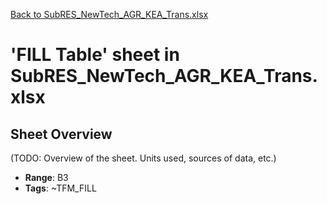 [Back to SubRES_NewTech_AGR_KEA_Trans.xlsx](README.md)

# 'FILL Table' sheet in SubRES_NewTech_AGR_KEA_Trans.xlsx

## Sheet Overview

(TODO: Overview of the sheet. Units used, sources of data, etc.)

- **Range**: B3
- **Tags**: ~TFM_FILL
